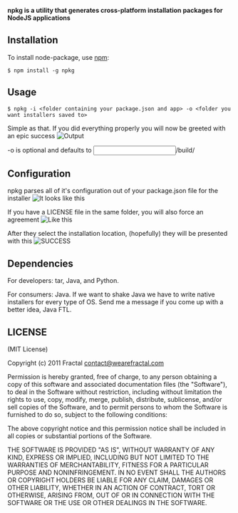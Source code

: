 **npkg is a utility that generates cross-platform installation packages for NodeJS applications**

## Installation
    
To install node-package, use [npm](http://github.com/isaacs/npm):

    $ npm install -g npkg

## Usage

    $ npkg -i <folder containing your package.json and app> -o <folder you want installers saved to>

Simple as that. If you did everything properly you will now be greeted with an epic success
![Output](http://i.imgur.com/Y1wBs.png)

-o is optional and defaults to <input directory>/build/

## Configuration

npkg parses all of it's configuration out of your package.json file for the installer
![It looks like this](http://i.imgur.com/WepNn.png)

If you have a LICENSE file in the same folder, you will also force an agreement
![Like this](http://i.imgur.com/7USV8.png)

After they select the installation location, (hopefully) they will be presented with this
![SUCCESS](http://i.imgur.com/419l7.png)

## Dependencies

For developers:
tar, Java, and Python.

For consumers:
Java. If we want to shake Java we have to write native installers for every type of OS. Send me a message if you come up with a better idea, Java FTL.

## LICENSE

(MIT License)

Copyright (c) 2011 Fractal <contact@wearefractal.com>

Permission is hereby granted, free of charge, to any person obtaining
a copy of this software and associated documentation files (the
"Software"), to deal in the Software without restriction, including
without limitation the rights to use, copy, modify, merge, publish,
distribute, sublicense, and/or sell copies of the Software, and to
permit persons to whom the Software is furnished to do so, subject to
the following conditions:

The above copyright notice and this permission notice shall be
included in all copies or substantial portions of the Software.

THE SOFTWARE IS PROVIDED "AS IS", WITHOUT WARRANTY OF ANY KIND,
EXPRESS OR IMPLIED, INCLUDING BUT NOT LIMITED TO THE WARRANTIES OF
MERCHANTABILITY, FITNESS FOR A PARTICULAR PURPOSE AND
NONINFRINGEMENT. IN NO EVENT SHALL THE AUTHORS OR COPYRIGHT HOLDERS BE
LIABLE FOR ANY CLAIM, DAMAGES OR OTHER LIABILITY, WHETHER IN AN ACTION
OF CONTRACT, TORT OR OTHERWISE, ARISING FROM, OUT OF OR IN CONNECTION
WITH THE SOFTWARE OR THE USE OR OTHER DEALINGS IN THE SOFTWARE.
